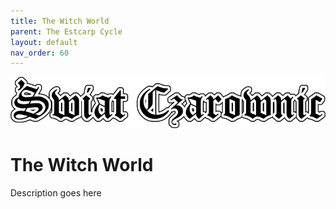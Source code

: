 ```yaml
---
title: The Witch World
parent: The Estcarp Cycle
layout: default
nav_order: 60
---
```


![Witch World](../../assets/img/swiat_czarownic.png "Witch World")

# The Witch World 

Description goes here
